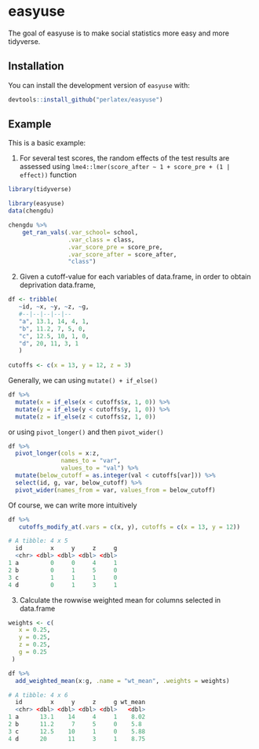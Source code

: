 
# easyuse

<!-- badges: start -->
<!-- badges: end -->

The goal of easyuse is to make social statistics more easy and more tidyverse.

## Installation

You can install the development version of `easyuse` with:

``` r
devtools::install_github("perlatex/easyuse")
```

## Example

This is a basic example:

1) For several test scores, the random effects of the test results are assessed using `lme4::lmer(score_after ~ 1 + score_pre + (1 | effect))` function

``` r
library(tidyverse)

library(easyuse)
data(chengdu)

chengdu %>%
	get_ran_vals(.var_school= school, 
				 .var_class = class, 
				 .var_score_pre = score_pre, 
				 .var_score_after = score_after, 
				 "class")
```


2) Given a cutoff-value for each variables of data.frame, in order to obtain deprivation data.frame, 
``` r
df <- tribble(
   ~id, ~x, ~y, ~z, ~g,
   #--|--|--|--|--
   "a", 13.1, 14, 4, 1,
   "b", 11.2, 7, 5, 0,
   "c", 12.5, 10, 1, 0,
   "d", 20, 11, 3, 1
   )
   
cutoffs <- c(x = 13, y = 12, z = 3)
```



Generally, we can using `mutate() + if_else()`
``` r
df %>%
  mutate(x = if_else(x < cutoffs$x, 1, 0)) %>%
  mutate(y = if_else(y < cutoffs$y, 1, 0)) %>%
  mutate(z = if_else(z < cutoffs$z, 1, 0))
```

or using `pivot_longer()` and then `pivot_wider()`
``` r
df %>%
  pivot_longer(cols = x:z, 
               names_to = "var", 
               values_to = "val") %>%
  mutate(below_cutoff = as.integer(val < cutoffs[var])) %>% 
  select(id, g, var, below_cutoff) %>%
  pivot_wider(names_from = var, values_from = below_cutoff)
```


Of course, we can write more intuitively
  
``` r
df %>%
   cutoffs_modify_at(.vars = c(x, y), cutoffs = c(x = 13, y = 12))

# A tibble: 4 x 5
  id        x     y     z     g
  <chr> <dbl> <dbl> <dbl> <dbl>
1 a         0     0     4     1
2 b         0     1     5     0
3 c         1     1     1     0
4 d         0     1     3     1
```

3) Calculate the rowwise weighted mean for columns selected in data.frame
``` r
weights <- c(
   x = 0.25,
   y = 0.25,
   z = 0.25,
   g = 0.25
 )

df %>% 
  add_weighted_mean(x:g, .name = "wt_mean", .weights = weights)

# A tibble: 4 x 6
  id        x     y     z     g wt_mean
  <chr> <dbl> <dbl> <dbl> <dbl>   <dbl>
1 a      13.1    14     4     1    8.02
2 b      11.2     7     5     0    5.8 
3 c      12.5    10     1     0    5.88
4 d      20      11     3     1    8.75
```